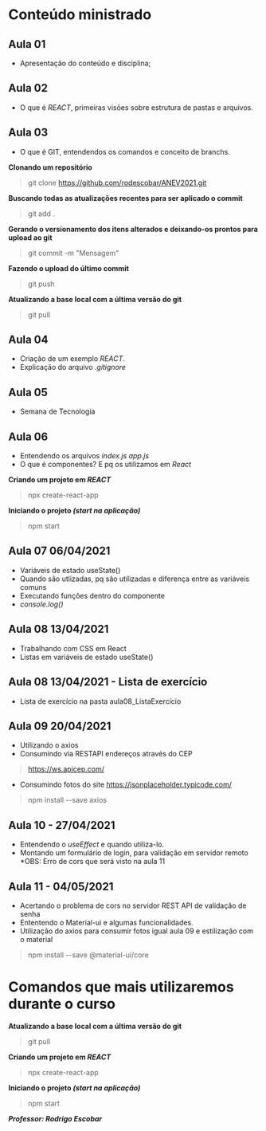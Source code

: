 # Conteúdo ministrado

## Aula 01
- Apresentação do conteúdo e disciplina;

## Aula 02
- O que é _REACT_, primeiras visões sobre estrutura de pastas e arquivos.

## Aula 03
- O que é GIT, entendendos os comandos e conceito de branchs.

**Clonando um repositório**
> git clone https://github.com/rodescobar/ANEV2021.git

**Buscando todas as atualizações recentes para ser aplicado o commit**
> git add .

**Gerando o versionamento dos itens alterados e deixando-os prontos para upload ao git**
> git commit -m "Mensagem"

**Fazendo o upload do último commit**
> git push

**Atualizando a base local com a última versão do git**
> git pull

## Aula 04 
- Criação de um exemplo _REACT_.
- Explicação do arquivo _.gitignore_

## Aula 05
- Semana de Tecnologia

## Aula 06
- Entendendo os arquivos
_index.js_
_app.js_
- O que é componentes? E pq os utilizamos em _React_

**Criando um projeto em _REACT_**
> npx create-react-app <nome>

**Iniciando o projeto _(start na aplicação)_**
> npm start



## Aula 07 06/04/2021
- Variáveis de estado useState()
- Quando são utlizadas, pq são utilizadas e diferença entre as variáveis comuns
- Executando funções dentro do componente
- _console.log()_

## Aula 08 13/04/2021
- Trabalhando com CSS em React
- Listas em variáveis de estado useState()

## Aula 08 13/04/2021 - Lista de exercício
- Lista de exercício na pasta aula08_ListaExercício

## Aula 09 20/04/2021
- Utilizando o axios
- Consumindo via RESTAPI endereços através do CEP
>https://ws.apicep.com/

- Consumindo fotos do site 
https://jsonplaceholder.typicode.com/

> npm install --save axios

## Aula 10 - 27/04/2021
- Entendendo o _useEffect_ e quando utiliza-lo.
- Montando um formulário de login, para validação em servidor remoto
    *OBS: Erro de cors que será visto na aula 11

## Aula 11 - 04/05/2021
- Acertando o problema de cors no servidor REST API de validação de senha
- Ententendo o Material-ui e algumas funcionalidades.
- Utilização do axios para consumir fotos igual aula 09 e estilização com o material

> npm install --save @material-ui/core

# Comandos que mais utilizaremos durante o curso
**Atualizando a base local com a última versão do git**
> git pull

**Criando um projeto em _REACT_**
> npx create-react-app <nome>

**Iniciando o projeto _(start na aplicação)_**
> npm start

***Professor: Rodrigo Escobar***